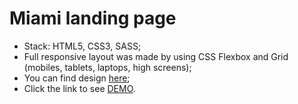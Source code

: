 # Miami landing page

- Stack: HTML5, CSS3, SASS;
- Full responsive layout was made by using CSS Flexbox and Grid (mobiles, tablets, laptops, high screens);
- You can find design [here](https://www.figma.com/file/nHz8bflIwJaWP3P99vKTH5/miami_home_new?node-id=16033%3A3);
- Click the link to see [DEMO](https://ivangrekov.github.io/lending_miami/).
